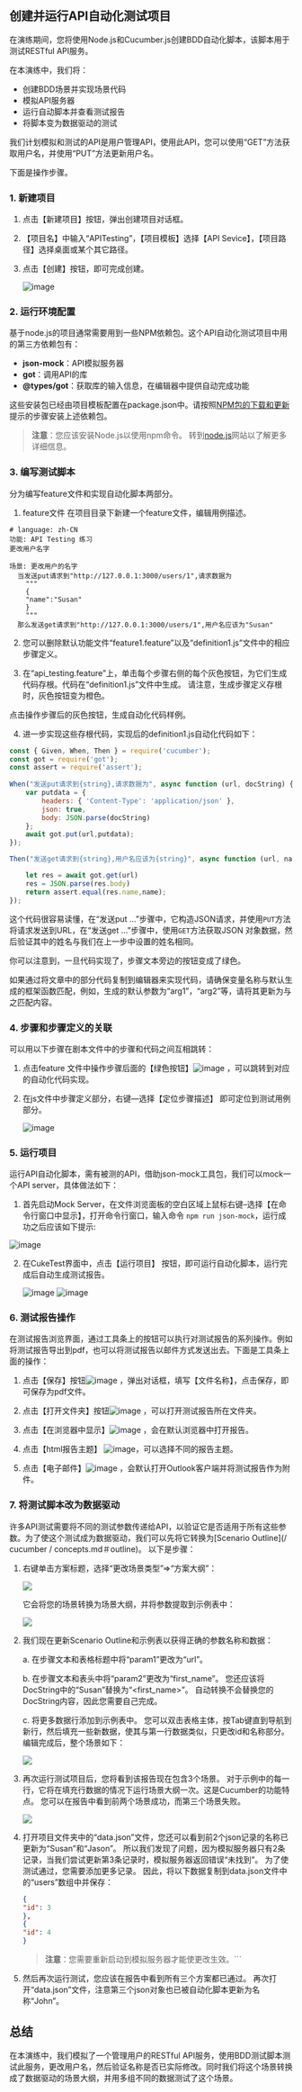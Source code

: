## 创建并运行API自动化测试项目

在演练期间，您将使用Node.js和Cucumber.js创建BDD自动化脚本，该脚本用于测试RESTful API服务。

在本演练中，我们将：
- 创建BDD场景并实现场景代码
- 模拟API服务器
- 运行自动脚本并查看测试报告
- 将脚本变为数据驱动的测试

我们计划模拟和测试的API是用户管理API，使用此API，您可以使用“GET”方法获取用户名，并使用“PUT”方法更新用户名。

下面是操作步骤。

### 1.	新建项目

1. 点击【新建项目】按钮，弹出创建项目对话框。
2. 【项目名】中输入“APITesting”，【项目模板】选择【API Sevice】，【项目路径】选择桌面或某个其它路径。
3. 点击【创建】按钮，即可完成创建。

   ![image](assets/2_new_project.png)

### 2.	运行环境配置

基于node.js的项目通常需要用到一些NPM依赖包。这个API自动化测试项目中用的第三方依赖包有：

- **json-mock**：API模拟服务器
- **got**：调用API的库
- **@types/got**：获取库的输入信息，在编辑器中提供自动完成功能

这些安装包已经由项目模板配置在package.json中。请按照[NPM包的下载和更新](/codes/npm_download.md)提示的步骤安装上述依赖包。

>**注意**：您应该安装Node.js以使用npm命令。 转到[node.js](https://nodejs.org)网站以了解更多详细信息。

### 3. 编写测试脚本

分为编写feature文件和实现自动化脚本两部分。

1. feature文件
  在项目目录下新建一个feature文件，编辑用例描述。

  ```gherkin
  # language: zh-CN
  功能: API Testing 练习
  更改用户名字

  场景: 更改用户的名字
    当发送put请求到"http://127.0.0.1:3000/users/1",请求数据为
      """
      {
      "name":"Susan"
      }
      """
    那么发送get请求到"http://127.0.0.1:3000/users/1",用户名应该为"Susan"
  ```

2. 您可以删除默认功能文件“feature1.feature”以及“definition1.js”文件中的相应步骤定义。


3. 在“api_testing.feature”上，单击每个步骤右侧的每个灰色按钮，为它们生成代码存根。代码在“definition1.js”文件中生成。 请注意，生成步骤定义存根时，灰色按钮变为橙色。

  点击操作步骤后的灰色按钮，生成自动化代码样例。

4. 进一步实现这些存根代码，实现后的definition1.js自动化代码如下：
  ```javascript
  const { Given, When, Then } = require('cucumber');
  const got = require('got');
  const assert = require('assert');
   
  When("发送put请求到{string},请求数据为", async function (url, docString) {
      var putdata = {
          headers: { 'Content-Type': 'application/json' },
          json: true,
          body: JSON.parse(docString)
      };
      await got.put(url,putdata);
  });

  Then("发送get请求到{string},用户名应该为{string}", async function (url, name) {

      let res = await got.get(url)
      res = JSON.parse(res.body)
      return assert.equal(res.name,name);
  });
  ```

  这个代码很容易读懂，在“发送put ...”步骤中，它构造JSON请求，并使用`PUT`方法将请求发送到URL，在“发送get ...”步骤中，使用`GET`方法获取JSON 对象数据，然后验证其中的姓名与我们在上一步中设置的姓名相同。

  你可以注意到，一旦代码实现了，步骤文本旁边的按钮变成了绿色。

  如果通过将文章中的部分代码复制到编辑器来实现代码，请确保变量名称与默认生成的框架函数匹配，例如，生成的默认参数为“arg1”，“arg2”等，请将其更新为与之匹配内容。


### 4.	步骤和步骤定义的关联

可以用以下步骤在剧本文件中的步骤和代码之间互相跳转：

1. 点击feature 文件中操作步骤后面的【绿色按钮】![image](assets/2_green_button.png) ，可以跳转到对应的自动化代码实现。

2. 在js文件中步骤定义部分，右键—选择【定位步骤描述】 即可定位到测试用例部分。

   ![image](assets/2_locate_step.png)

### 5.	运行项目

运行API自动化脚本，需有被测的API，借助json-mock工具包，我们可以mock一个API server，具体做法如下：

1. 首先启动Mock Server，在文件浏览面板的空白区域上鼠标右键–选择【在命令行窗口中显示】，打开命令行窗口，输入命令 `npm run json-mock`，运行成功之后应该如下提示:

  ![image](assets/2_command_prompt.png)

2. 在CukeTest界面中，点击【运行项目】 按钮，即可运行自动化脚本，运行完成后自动生成测试报告。

   ![image](assets/2_api_run_report.png)
   ![image](assets/2_api_run_report2.png)



### 6.	测试报告操作

在测试报告浏览界面，通过工具条上的按钮可以执行对测试报告的系列操作。例如将测试报告导出到pdf，也可以将测试报告以邮件方式发送出去。下面是工具条上面的操作：

1. 点击【保存】按钮![image](assets/2_save_button.png) ，弹出对话框，填写【文件名称】，点击保存，即可保存为pdf文件。

2. 点击【打开文件夹】按钮![image](assets/2_open_button.png) ，可以打开测试报告所在文件夹。

3. 点击【在浏览器中显示】![image](assets/2_open_browser_button.png) ，会在默认浏览器中打开报告。
4. 点击【html报告主题】 ![image](assets/2_html_report.png)，可以选择不同的报告主题。
5. 点击【电子邮件】![image](assets/2_email_button.png) ，会默认打开Outlook客户端并将测试报告作为附件。

### 7. 将测试脚本改为数据驱动

许多API测试需要将不同的测试参数传递给API，以验证它是否适用于所有这些参数。为了使这个测试成为数据驱动，我们可以先将它转换为[Scenario Outline](/ cucumber / concepts.md＃outline)。 以下是步骤：

1. 右键单击方案标题，选择“更改场景类型”=>“方案大纲”：

   ![](assets/2_convert_outline.png)

   它会将您的场景转换为场景大纲，并将参数提取到示例表中：

   ![](assets/2_converted_outline.png)

2. 我们现在更新Scenario Outline和示例表以获得正确的参数名称和数据：

   a. 在步骤文本和表格标题中将“param1”更改为“url”。
   
   b. 在步骤文本和表头中将“param2”更改为“first_name”。 您还应该将DocString中的“Susan”替换为“\<first_name>”。 自动转换不会替换您的DocString内容，因此您需要自己完成。
   
   c. 将更多数据行添加到示例表中。 您可以双击表格主体，按Tab键直到导航到新行，然后填充一些新数据，使其与第一行数据类似，只更改id和名称部分。 编辑完成后，整个场景如下：
   
   ![](assets/2_api_data.png)
   
3. 再次运行测试项目后，您将看到该报告现在包含3个场景。 对于示例中的每一行，它将在填充行数据的情况下运行场景大纲一次。这是Cucumber的功能特点。 您可以在报告中看到前两个场景成功，而第三个场景失败。

   ![](assets/2_api_data_report.png)

4. 打开项目文件夹中的“data.json”文件，您还可以看到前2个json记录的名称已更新为“Susan”和“Jason”。 所以我们发现了问题，因为模拟服务器只有2条记录，当我们尝试更新第3条记录时，模拟服务器返回错误“未找到”。 为了使测试通过，您需要添加更多记录。 因此，将以下数据复制到data.json文件中的“users”数组中并保存：

   ```json
   {
   "id": 3
   },
   {
   "id": 4
   }
   ```
   
   > **注意**：您需要重新启动到模拟服务器才能使更改生效。```
   
5. 然后再次运行测试，您应该在报告中看到所有三个方案都已通过。 再次打开“data.json”文件，注意第三个json对象也已被自动化脚本更新为名称“John”。

## 总结

在本演练中，我们模拟了一个管理用户的RESTful API服务，使用BDD测试脚本测试此服务，更改用户名，然后验证名称是否已实际修改。同时我们将这个场景转换成了数据驱动的场景大纲，并用多组不同的数据测试了这个场景。